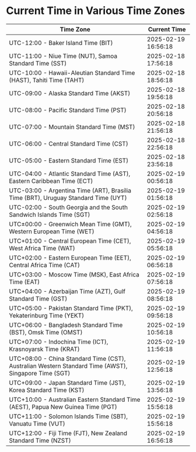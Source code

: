 # Current Time in Various Time Zones

| Time Zone | Current Time |
|-----------|--------------|
| UTC-12:00 - Baker Island Time (BIT) | 2025-02-19 16:56:18 |
| UTC-11:00 - Niue Time (NUT), Samoa Standard Time (SST) | 2025-02-18 17:56:18 |
| UTC-10:00 - Hawaii-Aleutian Standard Time (HAST), Tahiti Time (TAHT) | 2025-02-18 18:56:18 |
| UTC-09:00 - Alaska Standard Time (AKST) | 2025-02-18 19:56:18 |
| UTC-08:00 - Pacific Standard Time (PST) | 2025-02-18 20:56:18 |
| UTC-07:00 - Mountain Standard Time (MST) | 2025-02-18 21:56:18 |
| UTC-06:00 - Central Standard Time (CST) | 2025-02-18 22:56:18 |
| UTC-05:00 - Eastern Standard Time (EST) | 2025-02-18 23:56:18 |
| UTC-04:00 - Atlantic Standard Time (AST), Eastern Caribbean Time (ECT) | 2025-02-19 00:56:18 |
| UTC-03:00 - Argentina Time (ART), Brasília Time (BRT), Uruguay Standard Time (UYT) | 2025-02-19 01:56:18 |
| UTC-02:00 - South Georgia and the South Sandwich Islands Time (SGT) | 2025-02-19 02:56:18 |
| UTC±00:00 - Greenwich Mean Time (GMT), Western European Time (WET) | 2025-02-19 04:56:18 |
| UTC+01:00 - Central European Time (CET), West Africa Time (WAT) | 2025-02-19 05:56:18 |
| UTC+02:00 - Eastern European Time (EET), Central Africa Time (CAT) | 2025-02-19 06:56:18 |
| UTC+03:00 - Moscow Time (MSK), East Africa Time (EAT) | 2025-02-19 07:56:18 |
| UTC+04:00 - Azerbaijan Time (AZT), Gulf Standard Time (GST) | 2025-02-19 08:56:18 |
| UTC+05:00 - Pakistan Standard Time (PKT), Yekaterinburg Time (YEKT) | 2025-02-19 09:56:18 |
| UTC+06:00 - Bangladesh Standard Time (BST), Omsk Time (OMST) | 2025-02-19 10:56:18 |
| UTC+07:00 - Indochina Time (ICT), Krasnoyarsk Time (KRAT) | 2025-02-19 11:56:18 |
| UTC+08:00 - China Standard Time (CST), Australian Western Standard Time (AWST), Singapore Time (SGT) | 2025-02-19 12:56:18 |
| UTC+09:00 - Japan Standard Time (JST), Korea Standard Time (KST) | 2025-02-19 13:56:18 |
| UTC+10:00 - Australian Eastern Standard Time (AEST), Papua New Guinea Time (PGT) | 2025-02-19 15:56:18 |
| UTC+11:00 - Solomon Islands Time (SBT), Vanuatu Time (VUT) | 2025-02-19 15:56:18 |
| UTC+12:00 - Fiji Time (FJT), New Zealand Standard Time (NZST) | 2025-02-19 16:56:18 |
